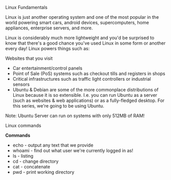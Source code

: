 Linux Fundamentals

Linux is just another operating system and one of the most popular in the world powering smart cars, android devices, supercomputers, home appliances, enterprise servers, and more.

Linux is considerably much more lightweight and you'd be surprised to know that there's a good chance you've used Linux in some form or another every day! Linux powers things such as:

Websites that you visit
- Car entertainment/control panels
- Point of Sale (PoS) systems such as checkout tills and registers in shops
- Critical infrastructures such as traffic light controllers or industrial sensors
- Ubuntu & Debian are some of the more commonplace distributions of Linux because it is so extensible. I.e. you can run Ubuntu as a server (such as websites & web applications) or as a fully-fledged desktop. For this series, we're going to be using Ubuntu.

Note: Ubuntu Server can run on systems with only 512MB of RAM!

Linux commands

**Commands**
- echo	- output any text that we provide 
- whoami	- find out what user we're currently logged in as! 
- ls	- listing 
- cd	- change directory 
- cat	- concatenate 
- pwd	- print working directory 
